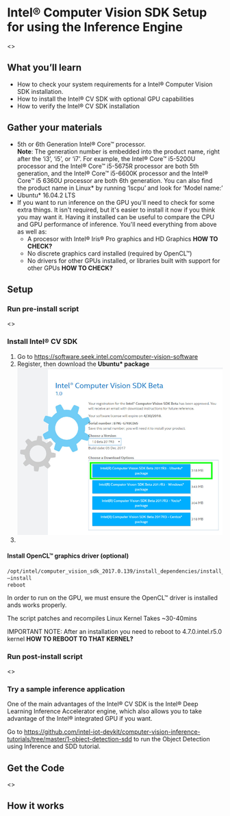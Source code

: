 # Intel® Computer Vision SDK Setup for using the Inference Engine

<>

## What you’ll learn
  * How to check your system requirements for a Intel® Computer Vision SDK installation.
  * How to install the Intel® CV SDK with optional GPU capabilities 
  * How to verify the Intel® CV SDK installation 

## Gather your materials
* 5th or 6th Generation Intel® Core™ processor.  
**Note**: The generation number is embedded into the product name, right after the ‘i3’, ‘i5’, or ‘i7’.  For example, the Intel® Core™ i5-5200U processor and the Intel® Core™ i5-5675R processor are both 5th generation, and the Intel® Core™ i5-6600K processor and the Intel® Core™ i5 6360U processor are both 6th generation.  You can also find the product name in Linux\* by running ‘lscpu’ and look for ‘Model name:’  
* Ubuntu\* 16.04.2 LTS
* If you want to run inference on the GPU you'll need to check for some extra things.  It isn't required, but it's easier to install it now if you think you may want it.  Having it installed can be useful to compare the CPU and GPU performance of inference.  You'll need everything from above as well as:
	* A procesor with Intel® Iris® Pro graphics and HD Graphics **HOW TO CHECK?** 
	* No discrete graphics card installed (required by OpenCL™)
	* No drivers for other GPUs installed, or libraries built with support for other GPUs **HOW TO CHECK?** 
	
## Setup
### Run pre-install script
<>

### Install Intel® CV SDK
1. Go to https://software.seek.intel.com/computer-vision-software
2. Register, then download the __Ubuntu* package__
![](images/download-page-1.jpg)
3. 

#### Install OpenCL™ graphics driver (optional)
```
/opt/intel/computer_vision_sdk_2017.0.139/install_dependencies/install_OCL_driver.sh –install
reboot
```  

In order to run on the GPU, we must ensure the OpenCL™ driver is installed ands works properly.  

The script patches and recompiles Linux Kernel
Takes ~30-40mins

IMPORTANT NOTE:
After an installation you need to reboot to 4.7.0.intel.r5.0 kernel
**HOW TO REBOOT TO THAT KERNEL?**

### Run post-install script
<>

### Try a sample inference application
One of the main advantages of the Intel® CV SDK is the Intel® Deep Learning Inference Accelerator engine, which also allows you to take advantage of the Intel® integrated GPU if you want.  

Go to https://github.com/intel-iot-devkit/computer-vision-inference-tutorials/tree/master/1-object-detection-sdd to run the Object Detection using Inference and SDD tutorial.


## Get the Code
<>

## How it works


